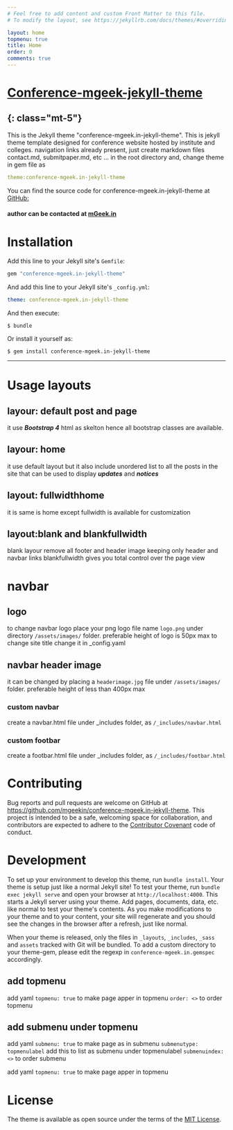 ```yaml
---
# Feel free to add content and custom Front Matter to this file.
# To modify the layout, see https://jekyllrb.com/docs/themes/#overriding-theme-defaults

layout: home
topmenu: true
title: Home
order: 0
comments: true
---
```




# [Conference-mgeek-jekyll-theme](https://rubygems.org/gems/conference-mgeek.in-jekyll-theme)
{: class="mt-5"}  
---
This is the Jekyll theme "conference-mgeek.in-jekyll-theme".
This is jekyll theme template designed for conference website hosted by institute and colleges.
navigation links already present, just create markdown files contact.md, submitpaper.md, etc  ... in the root directory and,  change theme in gem file as  
  
```yaml 
theme:conference-mgeek.in-jekyll-theme
```
  


You can find the source code for conference-mgeek.in-jekyll-theme at [GitHub:](https://github.com/mgeekin/conference-mgeek.in-jekyll-theme)     




#### author can be contacted at [mGeek.in](http://mgeek.in)  



# Installation  


Add this line to your Jekyll site's `Gemfile`:

```ruby
gem "conference-mgeek.in-jekyll-theme"
```


And add this line to your Jekyll site's `_config.yml`:


```yaml
theme: conference-mgeek.in-jekyll-theme
```  


And then execute:

    $ bundle

Or install it yourself as:

    $ gem install conference-mgeek.in-jekyll-theme

---  


# Usage layouts 


## layour: default  post and page


it use ***Bootstrap 4*** html as skelton hence all bootstrap classes are available.


## layour: home   

it use default layout but it also include unordered list to all the posts in the site that can be used to display ***updates*** and ***notices***  

## layout: fullwidthhome   

it is same is home except fullwidth is available for customization


## layout:blank and blankfullwidth   
blank layour remove all footer and header image keeping only header and navbar links
blankfullwidth  gives you total control over the page view


# navbar 

## logo   
  
to change navbar logo place your png logo file name `logo.png` under directory `/assets/images/` folder.
preferable height of logo is 50px max
to change site title change it in _config.yaml  

## navbar header image

it can be changed by placing a `headerimage.jpg` file under `/assets/images/` folder.
preferable height of less than 400px max

###  custom navbar  

create a navbar.html file under _includes folder, as `/_includes/navbar.html`


###  custom footbar  
  
create a footbar.html file under _includes folder, as `/_includes/footbar.html  `


# Contributing  
  

Bug reports and pull requests are welcome on GitHub at https://github.com/mgeekin/conference-mgeek.in-jekyll-theme. This project is intended to be a safe, welcoming space for collaboration, and contributors are expected to adhere to the [Contributor Covenant](http://contributor-covenant.org) code of conduct.


# Development  
  
To set up your environment to develop this theme, run `bundle install`.
Your theme is setup just like a normal Jekyll site! To test your theme, run `bundle exec jekyll serve` and open your browser at `http://localhost:4000`. This starts a Jekyll server using your theme. Add pages, documents, data, etc. like normal to test your theme's contents. As you make modifications to your theme and to your content, your site will regenerate and you should see the changes in the browser after a refresh, just like normal.

When your theme is released, only the files in `_layouts`, `_includes`, `_sass` and `assets` tracked with Git will be bundled.
To add a custom directory to your theme-gem, please edit the regexp in `conference-mgeek.in.gemspec` accordingly.



## add topmenu

add yaml
`topmenu: true` to make page apper in topmenu
`order: <>` to order topmenu

## add submenu under topmenu
add yaml
`submenu: true` to make page as in submenu
`submenutype: topmenulabel` add this to list as submenu under topmenulabel
`submenuindex: <>` to order submenu



add yaml
`topmenu: true` to make page apper in topmenu



# License  
  
The theme is available as open source under the terms of the [MIT License](https://opensource.org/licenses/MIT).
